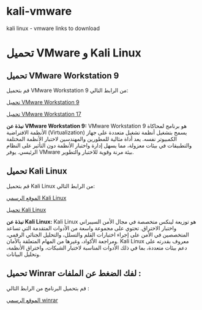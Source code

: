 # kali-vmware
kali linux - vmware links to download
# تحميل VMware و Kali Linux

## تحميل VMware Workstation 9
قم بتحميل VMware Workstation 9 من الرابط التالي:

[تحميل VMware Workstation 9](https://www.youwindowsworld.com/en/downloads/virtualization/vmware/vmware-workstation-9)

[تحميل VMware Workstation 17](https://www.techspot.com/downloads/1969-vmware-player.html)

**نبذة عن VMware Workstation 9:**
VMware Workstation 9 هو برنامج لمحاكاة الأنظمة الافتراضية (Virtualization) يسمح بتشغيل أنظمة تشغيل متعددة على جهاز الكمبيوتر نفسه. يعد أداة مثالية للمطورين والمهندسين لاختبار الأنظمة المختلفة والتطبيقات في بيئات معزولة، مما يسهل إدارة واختبار الأنظمة دون التأثير على النظام الرئيسي. يوفر VMware بيئة مرنة وقوية للاختبار والتطوير.

## تحميل Kali Linux
قم بتحميل Kali Linux من الرابط التالي:

[الموقع الرسمي Kali Linux](https://www.kali.org/)

[تحميل Kali Linux](https://www.kali.org/get-kali/#kali-virtual-machines/)

**نبذة عن Kali Linux:**
Kali Linux هو توزيعة لينكس متخصصة في مجال الأمن السيبراني واختبار الاختراق. تحتوي على مجموعة واسعة من الأدوات المتقدمة التي تساعد المتخصصين في الأمن على إجراء اختبارات القلم والتسلل، والتحليل الجنائي الرقمي، ومراجعة الأكواد، وغيرها من المهام المتعلقة بالأمان. Kali Linux معروف بقدرته على دعم بيئات متعددة، بما في ذلك الأدوات المناسبة لاختبار الشبكات، واختراق الأنظمة، وتحليل البيانات.


## تحميل Winrar لفك الضغط عن الملفات :
قم بتحميل البرنامج من الرابط التالي :

[الموقع الرسمي winrar ](https://www.win-rar.com/download.html?&L=0/)
